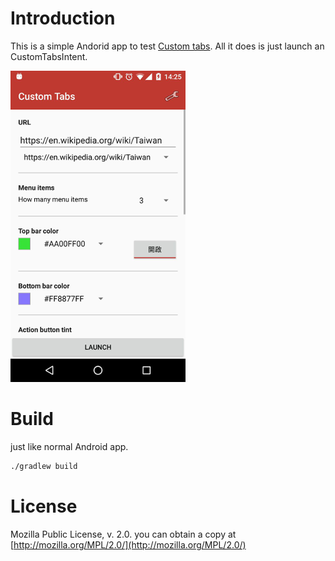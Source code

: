# Introduction

This is a simple Andorid app to test [Custom tabs](https://developer.chrome.com/multidevice/android/customtabs). All it does is just launch an CustomTabsIntent.

![screenshot1](./misc/imgs/screenshot.png)

# Build

just like normal Android app.

```bash
./gradlew build
```

# License

Mozilla Public License, v. 2.0. you can obtain a copy at [http://mozilla.org/MPL/2.0/](http://mozilla.org/MPL/2.0/)

